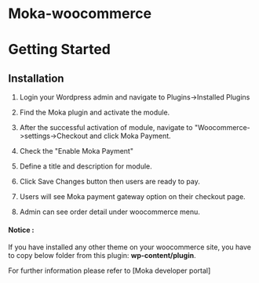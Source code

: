 # Moka-woocommerce


# Getting Started

## Installation

1. Login your Wordpress admin and navigate to Plugins->Installed Plugins

2. Find the Moka plugin and activate the module.

3. After the successful activation of module, navigate to "Woocommerce->settings->Checkout and click Moka Payment.

4. Check the "Enable Moka Payment"

5. Define a title and description for module. 

6. Click Save Changes button then users are ready to pay.

7. Users will see Moka payment gateway option on their checkout page.

8. Admin can see order detail under woocommerce menu.

#### Notice :
If you have installed any other theme on your woocommerce site, you have to copy below folder from this plugin: **wp-content/plugin**.

For further information please refer to [Moka developer portal]